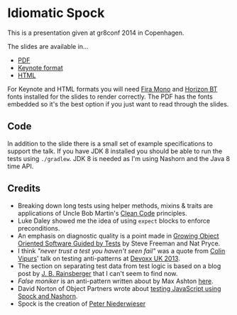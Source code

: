 # Idiomatic Spock

This is a presentation given at gr8conf 2014 in Copenhagen.

The slides are available in…

* [PDF](https://github.com/robfletcher/idiomatic-spock/blob/master/Idiomatic%20Spock.pdf)
* [Keynote format](https://github.com/robfletcher/idiomatic-spock/tree/master/Idiomatic%20Spock.key.zip)
* [HTML](http://freeside.co/idiomatic-spock/)

For Keynote and HTML formats you will need [Fira Mono](http://dev.carrois.com/fira-3-1/) and [Horizon BT](http://www.azfonts.net/load_font/horizon_bt.html) fonts installed for the slides to render correctly. The PDF has the fonts embedded so it's the best option if you just want to read through the slides.

## Code

In addition to the slide there is a small set of example specifications to support the talk. If you have JDK 8 installed you should be able to run the tests using `./gradlew`. JDK 8 is needed as I'm using Nashorn and the Java 8 time API.

## Credits

* Breaking down long tests using helper methods, mixins & traits are applications of Uncle Bob Martin's [Clean Code](http://www.goodreads.com/book/show/3735293-clean-code) principles.
* Luke Daley showed me the idea of using `expect` blocks to enforce preconditions.
* An emphasis on diagnostic quality is a point made in [Growing Object Oriented Software Guided by Tests](http://www.growing-object-oriented-software.com) by Steve Freeman and Nat Pryce.
* I think *"never trust a test you haven't seen fail"* was a quote from [Colin Vipurs](https://twitter.com/tddmonkey)' talk on testing anti-patterns at [Devoxx UK 2013](http://www.devoxx.com/display/UK13/I+hate+writing+unit+tests%2C+how+come+everybody+else+enjoys+it).
* The section on separating test data from test logic is based on a blog post by [J. B. Rainsberger](http://jbrains.ca/) that I can't seem to find now.
* *False moniker* is an anti-pattern written about by Max Ashton [here](http://stateyourbizness.blogspot.co.uk/2008/07/good-unit-testing-practice.html).
* David Norton of Object Partners wrote about [testing JavaScript using Spock and Nashorn](http://www.objectpartners.com/2014/05/29/unit-test-your-server-side-javascript-with-spock/).
* Spock is the creation of [Peter Niederwieser](https://twitter.com/pniederw)

